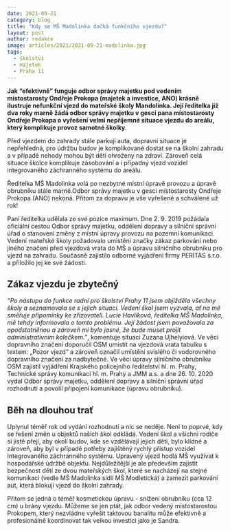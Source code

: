 ```yaml
---
date: 2021-09-21
category: blog
title: "Kdy se MŠ Madolinka dočká funkčního vjezdu?"
layout: post
author: redakce
image: articles/2021/2021-09-21-madolinka.jpg
tags: 
  - školství
  - majetek
  - Praha 11
---
```


**Jak “efektivně” funguje odbor správy majetku pod vedením místostarosty Ondřeje Prokopa (majetek a investice, ANO) krásně ilustruje nefunkční vjezd do mateřské školy Mandolinka. Její ředitelka již dva roky marně žádá odbor správy majetku v gesci pana místostarosty Ondřeje Prokopa o vyřešení velmi nepříjemné situace vjezdu do areálu, který komplikuje provoz samotné školky.**

Před vjezdem do zahrady stále parkují auta, dopravní situace je nepřehledná, pro údržbu budov je komplikované dostat se na školní zahradu a v případě nehody mohou být děti ohroženy na zdraví. Zároveň celá situace školce komplikuje zásobování a i případný vjezd vozidel integrovaného záchranného systému do areálu.

Ředitelka MŠ Madolinka volá po nezbytné místní úpravě provozu a úpravě obrubníku stále marně.Odbor správy majetku v gesci místostarosty Ondřeje Prokopa (ANO) nekoná. Přitom za dopravu je vše vyřešené a schválené už rok!

Paní ředitelka udělala ze své pozice maximum. Dne 2. 9. 2019 požádala oficiální cestou Odbor správy majetku, oddělení dopravy a silniční správní úřad o stanovení změny z místní úpravy provozu na pozemní komunikaci. Vedení mateřské školy požadovalo umístění značky zákaz parkování nebo jiného značení před vjezdová vrata do MŠ a úpravu silničního obrubníku pro vjezd na zahradu. Současně zajistilo odborné vyjádření firmy PERITAS s.r.o. a  přiložilo jej ke své žádosti.

## Zákaz vjezdu je zbytečný

*“Po nástupu do funkce radní pro školství Prahy 11 jsem objížděla všechny školy a seznamovala se s jejich situací. Vedení škol jsem vyzvala, ať na mě směřuje připomínky ke zřizovateli. Lucie Havlíková, ředitelka MŠ Madolinka, mě tehdy informovala o tomto problému. Její žádost jsem považovala za opodstatněnou a zároveň mi bylo jasné, že bude muset projít administrativním kolečkem.”*, komentuje situaci Zuzana Ujhelyiová.  Ve věci dopravního značení doporučil OSM umístit na vjezdová vrata tabulku s textem: „Pozor vjezd“ a zároveň označil umístění svislého či vodorovného dopravního značení za nadbytečné. Ve věci úpravy silničního obrubníku OSM zajistil vyjádření Krajského policejního ředitelství hl. m. Prahy, Technické správy komunikací hl. m. Prahy a JMM a.s. a dne 26. 10. 2020 vydal Odbor správy majetku, oddělení dopravy a silniční správní úřad rozhodnutí a povolil připojení komunikace (úpravu obrubníku).

## Běh na dlouhou trať

Uplynul téměř rok od vydání rozhodnutí a nic se neděje. Není to poprvé, kdy se řešení změn u objektů našich škol odkládá. Vedení škol a všichni rodiče si jistě přejí, aby okolí budov, kde se vzdělávají jejich děti, bylo klidné a zároveň, aby byl v  případě potřeby zajištěný rychlý přístup vozidel Integrovaného záchranného systému. Upravený vjezd hodlá MŠ využívat k hospodářské údržbě objektu. Nejdůležitější je ale především zajistit bezpečnost dětí ze dvou mateřských škol, které se nacházejí na stejné komunikaci (vedle MŠ Madolinka sídlí MŠ Modletická) a zamezit parkování aut, která blokují vjezd do školní zahrady.

Přitom se jedná o téměř kosmetickou úpravu - snížení obrubníku (cca 12 cm) u brány vjezdu. Můžeme se jen ptát, jak odbor vedený místostarostou Prokopem, který nezvládne vyřešit taktovou banalitu může efektivně a profesionálně koordinovat tak velkou investici jako je Sandra.
